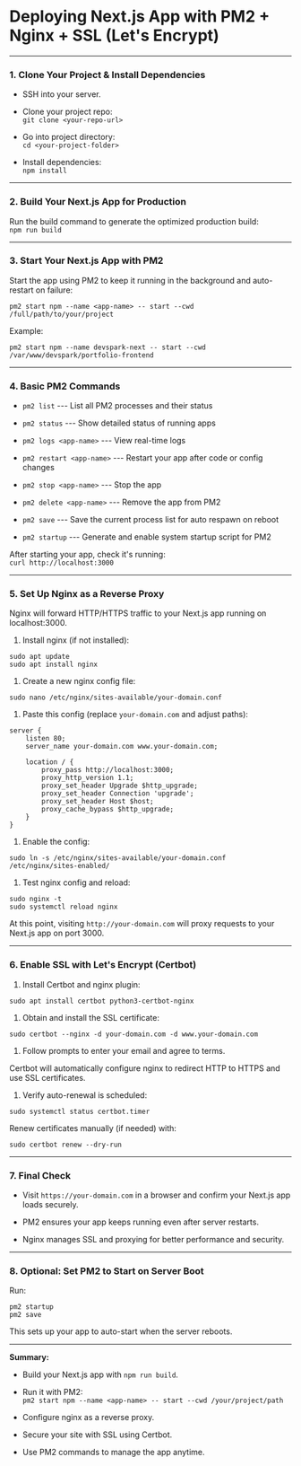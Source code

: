 # **Deploying Next.js App with PM2 + Nginx + SSL (Let's Encrypt)**

* * * * *

### 1\. Clone Your Project & Install Dependencies

-   SSH into your server.

-   Clone your project repo:\
    `git clone <your-repo-url>`

-   Go into project directory:\
    `cd <your-project-folder>`

-   Install dependencies:\
    `npm install`

* * * * *

### 2\. Build Your Next.js App for Production

Run the build command to generate the optimized production build:\
`npm run build`

* * * * *

### 3\. Start Your Next.js App with PM2

Start the app using PM2 to keep it running in the background and auto-restart on failure:

```
pm2 start npm --name <app-name> -- start --cwd /full/path/to/your/project

```

Example:

```
pm2 start npm --name devspark-next -- start --cwd /var/www/devspark/portfolio-frontend

```

* * * * *

### 4\. Basic PM2 Commands

-   `pm2 list` --- List all PM2 processes and their status

-   `pm2 status` --- Show detailed status of running apps

-   `pm2 logs <app-name>` --- View real-time logs

-   `pm2 restart <app-name>` --- Restart your app after code or config changes

-   `pm2 stop <app-name>` --- Stop the app

-   `pm2 delete <app-name>` --- Remove the app from PM2

-   `pm2 save` --- Save the current process list for auto respawn on reboot

-   `pm2 startup` --- Generate and enable system startup script for PM2

After starting your app, check it's running:\
`curl http://localhost:3000`

* * * * *

### 5\. Set Up Nginx as a Reverse Proxy

Nginx will forward HTTP/HTTPS traffic to your Next.js app running on localhost:3000.

1.  Install nginx (if not installed):

```
sudo apt update
sudo apt install nginx

```

1.  Create a new nginx config file:

```
sudo nano /etc/nginx/sites-available/your-domain.conf

```

1.  Paste this config (replace `your-domain.com` and adjust paths):

```
server {
    listen 80;
    server_name your-domain.com www.your-domain.com;

    location / {
        proxy_pass http://localhost:3000;
        proxy_http_version 1.1;
        proxy_set_header Upgrade $http_upgrade;
        proxy_set_header Connection 'upgrade';
        proxy_set_header Host $host;
        proxy_cache_bypass $http_upgrade;
    }
}

```

1.  Enable the config:

```
sudo ln -s /etc/nginx/sites-available/your-domain.conf /etc/nginx/sites-enabled/

```

1.  Test nginx config and reload:

```
sudo nginx -t
sudo systemctl reload nginx

```

At this point, visiting `http://your-domain.com` will proxy requests to your Next.js app on port 3000.

* * * * *

### 6\. Enable SSL with Let's Encrypt (Certbot)

1.  Install Certbot and nginx plugin:

```
sudo apt install certbot python3-certbot-nginx

```

1.  Obtain and install the SSL certificate:

```
sudo certbot --nginx -d your-domain.com -d www.your-domain.com

```

1.  Follow prompts to enter your email and agree to terms.

Certbot will automatically configure nginx to redirect HTTP to HTTPS and use SSL certificates.

1.  Verify auto-renewal is scheduled:

```
sudo systemctl status certbot.timer

```

Renew certificates manually (if needed) with:

```
sudo certbot renew --dry-run

```

* * * * *

### 7\. Final Check

-   Visit `https://your-domain.com` in a browser and confirm your Next.js app loads securely.

-   PM2 ensures your app keeps running even after server restarts.

-   Nginx manages SSL and proxying for better performance and security.

* * * * *

### 8\. Optional: Set PM2 to Start on Server Boot

Run:

```
pm2 startup
pm2 save

```

This sets up your app to auto-start when the server reboots.

* * * * *

**Summary:**

-   Build your Next.js app with `npm run build`.

-   Run it with PM2:\
    `pm2 start npm --name <app-name> -- start --cwd /your/project/path`

-   Configure nginx as a reverse proxy.

-   Secure your site with SSL using Certbot.

-   Use PM2 commands to manage the app anytime.
